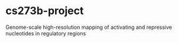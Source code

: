# cs273b-project
Genome-scale high-resolution mapping of activating and repressive nucleotides in regulatory regions
